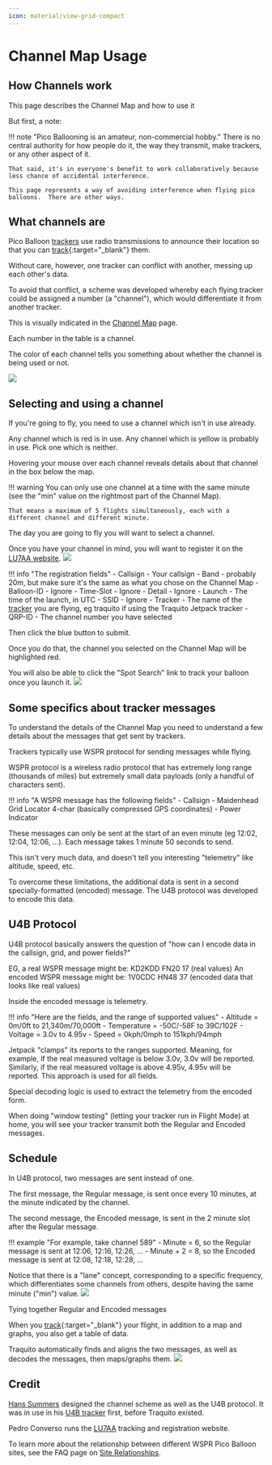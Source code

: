 ```yaml
---
icon: material/view-grid-compact
---
```


# Channel Map Usage

## How Channels work

This page describes the Channel Map and how to use it

But first, a note:

!!! note "Pico Ballooning is an amateur, non-commercial hobby."
    There is no central authority for how people do it, the way they transmit, make trackers, or any other aspect of it.

    That said, it's in everyone's benefit to work collaboratively because less chance of accidental interference.

    This page represents a way of avoiding interference when flying pico balloons.  There are other ways.
               

## What channels are

Pico Balloon [trackers](../../tracker/README.md) use radio transmissions to announce their location so that you can [track](../../search/spots/dashboard/example/README.md){:target="_blank"} them.

Without care, however, one tracker can conflict with another, messing up each other's data.

To avoid that conflict, a scheme was developed whereby each flying tracker could be assigned a number (a "channel"), which would differentiate it from another tracker.

This is visually indicated in the [Channel Map](../../channelmap/README.md) page.

Each number in the table is a channel.  

The color of each channel tells you something about whether the channel is being used or not.

[![](channels_all.png)](../../channelmap/README.md)
            

## Selecting and using a channel

If you're going to fly, you need to use a channel which isn't in use already.

Any channel which is red is in use.
Any channel which is yellow is probably in use.
Pick one which is neither.

Hovering your mouse over each channel reveals details about that channel in the box below the map.

!!! warning
    You can only use one channel at a time with the same minute (see the "min" value on the rightmost part of the Channel Map).

    That means a maximum of 5 flights simultaneously, each with a different channel and different minute.

The day you are going to fly you will want to select a channel.

Once you have your channel in mind, you will want to register it on the [LU7AA website](http://lu7aa.org/wsprset.asp).
[![](lu7aa.png)](http://lu7aa.org/wsprset.asp)

!!! info "The registration fields"
    - Callsign - Your callsign
    - Band - probably 20m, but make sure it's the same as what you chose on the Channel Map
    - Balloon-ID - Ignore
    - Time-Slot - Ignore
    - Detail - Ignore
    - Launch - The time of the launch, in UTC
    - SSID - Ignore
    - Tracker - The name of the [tracker](../../tracker/README.md) you are flying, eg traquito if using the Traquito Jetpack tracker
    - QRP-ID - The channel number you have selected

Then click the blue button to submit.

Once you do that, the channel you selected on the Channel Map will be highlighted red.

You will also be able to click the "Spot Search" link to track your balloon once you launch it.
[![](register.png)](../../channelmap/README.md)
            

## Some specifics about tracker messages

To understand the details of the Channel Map you need to understand a few details about the messages that get sent by trackers.

Trackers typically use WSPR protocol for sending messages while flying.

WSPR protocol is a wireless radio protocol that has extremely long range (thousands of miles) but extremely small data payloads (only a handful of characters sent).

!!! info "A WSPR message has the following fields"
    - Callsign
    - Maidenhead Grid Locator 4-char (basically compressed GPS coordinates)
    - Power Indicator

These messages can only be sent at the start of an even minute (eg 12:02, 12:04, 12:06, ...).  Each message takes 1 minute 50 seconds to send.

This isn't very much data, and doesn't tell you interesting "telemetry" like altitude, speed, etc.

To overcome these limitations, the additional data is sent in a second specially-formatted (encoded) message.  The U4B protocol was developed to encode this data.
            

## U4B Protocol

U4B protocol basically answers the question of "how can I encode data in the callsign, grid, and power fields?"

EG, a real WSPR message might be: KD2KDD FN20 17 (real values)
An encoded WSPR message might be: 1V0CDC HN48 37 (encoded data that looks like real values)

Inside the encoded message is telemetry.

!!! info "Here are the fields, and the range of supported values"
    - Altitude    = 0m/0ft to 21,340m/70,000ft
    - Temperature = -50C/-58F to 39C/102F
    - Voltage     = 3.0v to 4.95v
    - Speed       = 0kph/0mph to 151kph/94mph

Jetpack "clamps" its reports to the ranges supported.  Meaning, for example, if the real measured voltage is below 3.0v, 3.0v will be reported.  Similarly, if the real measured voltage is above 4.95v, 4.95v will be reported.  This approach is used for all fields.

Special decoding logic is used to extract the telemetry from the encoded form.

When doing "window testing" (letting your tracker run in Flight Mode) at home, you will see your tracker transmit both the Regular and Encoded messages.
            

## Schedule

In U4B protocol, two messages are sent instead of one.

The first message, the Regular message, is sent once every 10 minutes, at the minute indicated by the channel.

The second message, the Encoded message, is sent in the 2 minute slot after the Regular message.

!!! example "For example, take channel 589"
    - Minute = 6, so the Regular message is sent at 12:06, 12:16, 12:26, ...
    - Minute + 2 = 8, so the Encoded message is sent at 12:08, 12:18, 12:28, ...

Notice that there is a "lane" concept, corresponding to a specific frequency, which differentiates some channels from others, despite having the same minute ("min") value.
[![](schedule.png)](../../channelmap/README.md)
            

Tying together Regular and Encoded messages

When you [track](../../search/spots/dashboard/example/README.md){:target="_blank"} your flight, in addition to a map and graphs, you also get a table of data.

Traquito automatically finds and aligns the two messages, as well as decodes the messages, then maps/graphs them.
[![](together.png)](together.png)
            

## Credit

[Hans Summers](http://www.hanssummers.com/) designed the channel scheme as well as the U4B protocol.  It was in use in his [U4B tracker](https://qrp-labs.com/u4b.html) first, before Traquito existed.

Pedro Converso runs the [LU7AA](http://lu7aa.org/wsprset.asp) tracking and registration website.

To learn more about the relationship between different WSPR Pico Balloon sites, see the FAQ page on [Site Relationships](../sites/README.md).